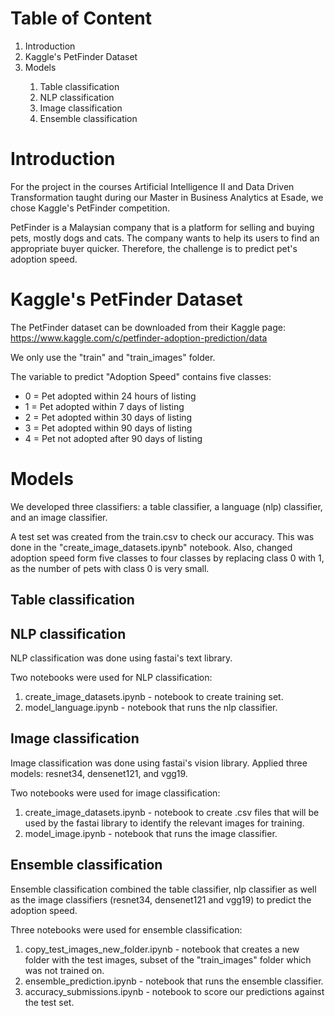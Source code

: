 # Table of Content

<ol>
  <li>Introduction</li>
  <li>Kaggle's PetFinder Dataset</li>
  <li>Models</li>
   <ol>
     <li>Table classification</li>
     <li>NLP classification</li>
     <li>Image classification</li>
     <li>Ensemble classification</li>
   </ol>
</ol>

# Introduction
For the project in the courses Artificial Intelligence II and Data Driven Transformation taught during our Master in Business Analytics at Esade, we chose Kaggle's PetFinder competition.

PetFinder is a Malaysian company that is a platform for selling and buying pets, mostly dogs and cats. The company wants to help its users to find an appropriate buyer quicker. Therefore, the challenge is to predict pet's adoption speed.

# Kaggle's PetFinder Dataset
The PetFinder dataset can be downloaded from their Kaggle page: https://www.kaggle.com/c/petfinder-adoption-prediction/data

We only use the "train" and "train_images" folder.

The variable to predict "Adoption Speed" contains five classes:
<ul>
  <li>0 = Pet adopted within 24 hours of listing</li>
  <li>1 = Pet adopted within 7 days of listing</li>
  <li>2 = Pet adopted within 30 days of listing</li>
  <li>3 = Pet adopted within 90 days of listing</li>
  <li>4 = Pet not adopted after 90 days of listing</li>
 </ul>

# Models
We developed three classifiers: a table classifier, a language (nlp) classifier, and an image classifier. 

A test set was created from the train.csv to check our accuracy. This was done in the "create_image_datasets.ipynb" notebook. Also, changed adoption speed form five classes to four classes by replacing class 0 with 1, as the number of pets with class 0 is very small.

## Table classification

## NLP classification
NLP classification was done using fastai's text library. 

Two notebooks were used for NLP classification:
<ol>
  <li>create_image_datasets.ipynb - notebook to create training set.</li>
  <li>model_language.ipynb - notebook that runs the nlp classifier.</li>
</ol>

## Image classification
Image classification was done using fastai's vision library. Applied three models: resnet34, densenet121, and vgg19.

Two notebooks were used for image classification:
<ol>
  <li>create_image_datasets.ipynb - notebook to create .csv files that will be used by the fastai library to identify the relevant images for training.</li>
  <li>model_image.ipynb - notebook that runs the image classifier.</li>
</ol>

## Ensemble classification
Ensemble classification combined the table classifier, nlp classifier as well as the image classifiers (resnet34, densenet121 and vgg19) to predict the adoption speed. 

Three notebooks were used for ensemble classification:
<ol>
  <li>copy_test_images_new_folder.ipynb - notebook that creates a new folder with the test images, subset of the "train_images" folder which was not trained on.</li>
  <li>ensemble_prediction.ipynb - notebook that runs the ensemble classifier.</li>
  <li>accuracy_submissions.ipynb - notebook to score our predictions against the test set.</li>
</ol>
